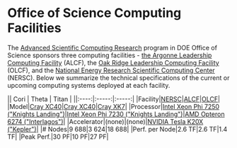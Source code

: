 # Office of Science Computing Facilities

The [Advanced Scientific Computing Research](https://science.energy.gov/ascr/)
program in DOE Office of Science sponsors three computing facilities - [the
Argonne Leadership Computing Facility](https://www.alcf.anl.gov/) (ALCF), the
[Oak Ridge Leadership Computing Facility](https://www.olcf.ornl.gov/) (OLCF),
and the [National Energy Research Scientific Computing
Center](https://www.nersc.gov/) (NERSC). Below we summarize the technical
specifications of the current or upcoming computing systems deployed at each
facility.

|| Cori | Theta | Titan |
||:----:|:-----:|:-----:|
|Facility|[NERSC](http://www.nersc.gov/)|[ALCF](http://www.alcf.anl.gov)|[OLCF](http://www.olcf.ornl.gov)|
|Model|[Cray XC40](http://www.nersc.gov/users/computational-systems/cori/configuration/)|[Cray XC40](http://www.alcf.anl.gov/user-guides/computational-systems#theta-(xc40))|[Cray XK7](https://www.olcf.ornl.gov/computing-resources/titan-cray-xk7/)|
|Processor|[Intel Xeon Phi 7250 ("Knights Landing")](https://ark.intel.com/products/94035/Intel-Xeon-Phi-Processor-7250-16GB-1_40-GHz-68-core)|[Intel Xeon Phi 7230 ("Knights Landing")](https://ark.intel.com/products/94034/Intel-Xeon-Phi-Processor-7230-16GB-1_30-GHz-64-core)|[AMD Opteron 6274 ("Interlagos")](https://www.amd.com/Documents/Opteron_6000_QRG.pdf)|
|Accelerator|(none)|(none)|[NVIDIA Tesla K20X ("Kepler")](http://www.nvidia.com/content/PDF/kepler/Tesla-K20X-BD-06397-001-v05.pdf)|
|# Nodes|9 688|3 624|18 688|
|Perf. per Node|2.6 TF|2.6 TF|1.4 TF|
|Peak Perf.|30 PF|10 PF|27 PF|
